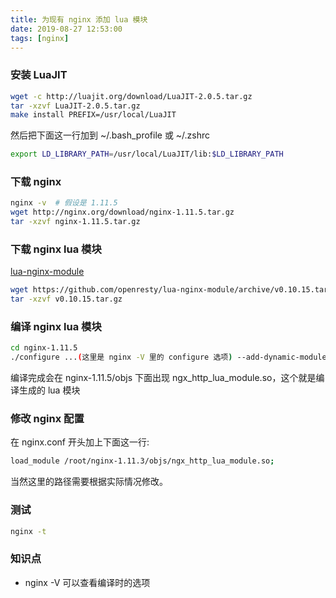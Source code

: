 ```yaml
---
title: 为现有 nginx 添加 lua 模块
date: 2019-08-27 12:53:00
tags: [nginx]
---
```


### 安装 LuaJIT

```bash
wget -c http://luajit.org/download/LuaJIT-2.0.5.tar.gz
tar -xzvf LuaJIT-2.0.5.tar.gz
make install PREFIX=/usr/local/LuaJIT
```

然后把下面这一行加到 ~/.bash_profile 或 ~/.zshrc

```bash
export LD_LIBRARY_PATH=/usr/local/LuaJIT/lib:$LD_LIBRARY_PATH
```


### 下载 nginx

```bash
nginx -v  # 假设是 1.11.5
wget http://nginx.org/download/nginx-1.11.5.tar.gz
tar -xzvf nginx-1.11.5.tar.gz
```


### 下载 nginx lua 模块

[lua-nginx-module](https://github.com/openresty/lua-nginx-module/releases)

```bash
wget https://github.com/openresty/lua-nginx-module/archive/v0.10.15.tar.gz
tar -xzvf v0.10.15.tar.gz
```


### 编译 nginx lua 模块

```bash
cd nginx-1.11.5
./configure ...(这里是 nginx -V 里的 configure 选项) --add-dynamic-module=../lua-nginx-module-0.10.15
```

编译完成会在 nginx-1.11.5/objs 下面出现 ngx_http_lua_module.so，这个就是编译生成的 lua 模块


### 修改 nginx 配置

在 nginx.conf 开头加上下面这一行:

```bash
load_module /root/nginx-1.11.3/objs/ngx_http_lua_module.so;
```

当然这里的路径需要根据实际情况修改。


### 测试

```bash
nginx -t
```


### 知识点

* nginx -V 可以查看编译时的选项
